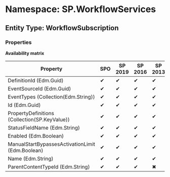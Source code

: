 # Namespace: SP.WorkflowServices
## Entity Type: WorkflowSubscription

### Properties

**Availability matrix**

Property | SPO | SP 2019 | SP 2016 | SP 2013
----------|-----|---------|---------|--------
DefinitionId (Edm.Guid) | ✔ | ✔ | ✔ | ✔
EventSourceId (Edm.Guid) | ✔ | ✔ | ✔ | ✔
EventTypes (Collection(Edm.String)) | ✔ | ✔ | ✔ | ✔
Id (Edm.Guid) | ✔ | ✔ | ✔ | ✔
PropertyDefinitions (Collection(SP.KeyValue)) | ✔ | ✔ | ✔ | ✔
StatusFieldName (Edm.String) | ✔ | ✔ | ✔ | ✔
Enabled (Edm.Boolean) | ✔ | ✔ | ✔ | ✔
ManualStartBypassesActivationLimit (Edm.Boolean) | ✔ | ✔ | ✔ | ✔
Name (Edm.String) | ✔ | ✔ | ✔ | ✔
ParentContentTypeId (Edm.String) | ✔ | ✔ | ✔ | ✖

